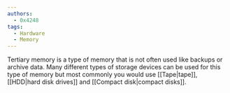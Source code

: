 ```yaml
---
authors: 
  - 0x4248
tags:
  - Hardware
  - Memory
---
```

Tertiary memory is a type of memory that is not often used like backups or archive data. Many different types of storage devices can be used for this type of memory but most commonly you would use [[Tape|tape]], [[HDD|hard disk drives]] and [[Compact disk|compact disks]].